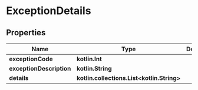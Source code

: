 
# ExceptionDetails

## Properties
| Name | Type | Description | Notes |
| ------------ | ------------- | ------------- | ------------- |
| **exceptionCode** | **kotlin.Int** |  |  [optional] |
| **exceptionDescription** | **kotlin.String** |  |  [optional] |
| **details** | **kotlin.collections.List&lt;kotlin.String&gt;** |  |  [optional] |



